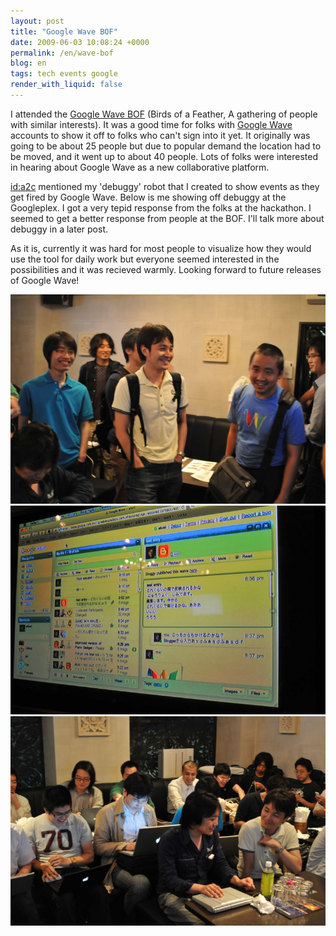 ```yaml
---
layout: post
title: "Google Wave BOF"
date: 2009-06-03 10:08:24 +0000
permalink: /en/wave-bof
blog: en
tags: tech events google
render_with_liquid: false
---
```


I attended the [Google Wave BOF](http://d.hatena.ne.jp/a2c/20090602/1243954329) (Birds of a Feather, A gathering of people with similar interests). It was a good time for folks with [Google Wave](http://wave.google.com/) accounts to show it off to folks who can't sign into it yet. It originally was going to be about 25 people but due to popular demand the location had to be moved, and it went up to about 40 people. Lots of folks were interested in hearing about Google Wave as a new collaborative platform.

[id:a2c](http://d.hatena.ne.jp/a2c/) mentioned my 'debuggy' robot that I created to show events as they get fired by Google Wave. Below is me showing off debuggy at the Googleplex. I got a very tepid response from the folks at the hackathon. I seemed to get a better response from people at the BOF. I'll talk more about debuggy in a later post.

As it is, currently it was hard for most people to visualize how they would use the tool for daily work but everyone seemed interested in the possibilities and it was recieved warmly. Looking forward to future releases of Google Wave!

![Matsuo-san sports his Google Wave T-shirt](/assets/images/2009-06-03-wave-bof/20090602212504.jpg)
![Demoing Google Wave](/assets/images/2009-06-03-wave-bof/20090602212403.jpg)
![Future fans of Google Wave?](/assets/images/2009-06-03-wave-bof/20090602193641.jpg)
